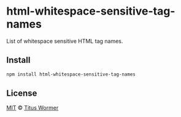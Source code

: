 <!--This file is generated by `build-packages.js`-->

# html-whitespace-sensitive-tag-names

List of whitespace sensitive HTML tag names.

## Install

```sh
npm install html-whitespace-sensitive-tag-names
```

## License

[MIT](https://github.com/rehypejs/rehype-minify/blob/master/LICENSE) © [Titus Wormer](http://wooorm.com)
